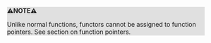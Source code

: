 <div style="margin:2em; background-color: #e0e0e0;">

<strong>⚠️NOTE️️️⚠️</strong>

Unlike normal functions, functors cannot be assigned to function pointers. See section on function pointers.
</div>

